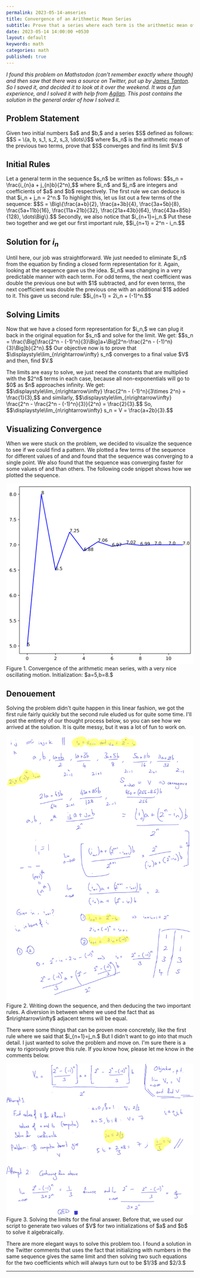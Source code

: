 ```yaml
---
permalink: 2023-05-14-amseries
title: Convergence of an Arithmetic Mean Series
subtitle: Prove that a series where each term is the arithmetic mean of the previous two terms converges. 
date: 2023-05-14 14:00:00 +0530
layout: default
keywords: math
categories: math
published: true
---
```


_I found this problem on Mathstodon (can't remember exactly where though) and then saw that there was a source on Twitter, put up by [James Tanton](https://twitter.com/jamestanton/status/1644652304501547010?s=20). So I saved it, and decided it to look at it over the weekend. It was a fun experience, and I solved it with help from [Agilan](https://agilanravi01.wordpress.com). This post contains the solution in the general order of how I solved it._

## Problem Statement

<p>
Given two initial numbers $a$ and $b,$ and a series $S$ defined as follows:
$$S = \{a, b, s_1, s_2, s_3, \dots\}$$
where $s_n$ is the arithmetic mean of the previous two terms, prove that $S$ converges
and find its limit $V.$
</p>

## Initial Rules

<p>
Let a general term in the sequence $s_n$ be written as follows:
$$s_n = \frac{i_{n}a + j_{n}b}{2^n},$$ where $i_n$ and $j_n$ are integers and
coefficients of $a$ and $b$ respectively. The first rule we can deduce is that $i_n +
j_n = 2^n.$ To highlight this, let us list out a few terms of the sequence:
$$S = \Big\{\frac{a+b}{2}, \frac{a+3b}{4}, \frac{3a+5b}{8}, \frac{5a+11b}{16},
\frac{11a+21b}{32}, \frac{21a+43b}{64}, \frac{43a+85b}{128}, \dots\Big\}.$$ Secondly, we
also notice that $i_{n+1}=j_n.$ Put these two together and we get our first important
rule, $$i_{n+1} = 2^n - i_n.$$
</p>

## Solution for $i_n$

<p>
Until here, our job was straightforward. We just needed to eliminate $i_n$ from the
equation by
finding a closed form representation for it. Again, looking at the sequence gave us the
idea. $i_n$ was changing in a very predictable manner with each term. For odd terms, the
next coefficient was double the previous one but with $1$ subtracted, and for even
terms, the next coefficient was double the previous one with an additional $1$ added to
it. This gave us second rule:
$$i_{n+1} = 2i_n + (-1)^n.$$
</p>

## Solving Limits

<p>
Now that we have a closed form representation for $i_n,$ we can plug it back in the
original equation for $s_n$ and solve for the limit. We get:
$$s_n = \frac{\Big[\frac{2^n - (-1)^n}{3}\Big]a+\Big[2^n-\frac{2^n -
(-1)^n}{3}\Big]b}{2^n}.$$ Our objective now is to prove that
$\displaystyle\lim_{n\rightarrow\infty} s_n$ converges to a final value $V$ and then,
find $V.$
</p>
<p>
The limits are easy to solve, we just need the constants that are multiplied with the
$2^n$ terms in each case, because all non-exponentials will go to $0$ as $n$ approaches
infinity. We get:
$$\displaystyle\lim_{n\rightarrow\infty} \frac{2^n - (-1)^n}{3\times 2^n} =
\frac{1}{3},$$ and similarly, $$\displaystyle\lim_{n\rightarrow\infty} \frac{2^n -
\frac{2^n - (-1)^n}{3}}{2^n} = \frac{2}{3}.$$ So,
$$\displaystyle\lim_{n\rightarrow\infty} s_n = V = \frac{a+2b}{3}.$$
</p>

## Visualizing Convergence

When we were stuck on the problem, we decided to visualize the sequence to see if we could find a pattern. We plotted a few terms of the sequence for different values of and and found that the sequence was converging to a single point. We also found that the sequence was converging faster for some values of and than others. The following code snippet shows how we plotted the sequence.

<center>
<script src="https://gist.github.com/kyscg/feafa02663043f39689a18a5976c0e5b.js"></script>
</center>

<div class='figure'>
    <img src="/assets/images/convergence.svg"/>
    <div class='caption'>
        <span class='caption-label'>Figure 1.</span> Convergence of the arithmetic mean series, with a very nice oscillating motion. Initialization: $a=5,b=8.$
    </div>
</div>

## Denouement


<p>
Solving the problem didn't quite happen in this linear fashion, we got the first rule
fairly quickly but the second rule eluded us for quite some time. I'll post the entirety
of our thought process below, so you can see how we arrived at the solution. It is quite
messy, but it was a lot of fun to work on.
</p>

<div class='figure'>
    <img src="/assets/images/notes1.svg"/>
    <div class='caption'>
        <span class='caption-label'>Figure 2.</span> Writing down the sequence, and then deducing the two important rules. A diversion in between where we used the fact that as $n\rightarrow\infty$ adjacent terms will be equal. 
    </div>
</div>

<p>
There were some things that can be proven more concretely, like the first rule where we
said that $i_{n+1}=j_n.$ But I didn't want to go into that much detail. I just wanted to
solve the problem and move on. I'm sure there is a way to rigorously prove this rule. If
you know how, please let me know in the comments below.
</p>

<div class='figure'>
    <img src="/assets/images/notes2.svg"/>
    <div class='caption'>
        <span class='caption-label'>Figure 3.</span> Solving the limits for the final answer. Before that, we used our script to generate two values of $V$ for two initializations of $a$ and $b$ to solve it algebraically.
    </div>
</div>

<p>
There are more elegant ways to solve this problem too. I found a solution in the Twitter
comments that uses the
fact that initializing with numbers in the same sequence gives the same limit and then
solving two such equations for the two coefficients which will always turn out to be
$1/3$ and $2/3.$
</p>

---

